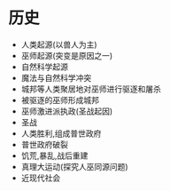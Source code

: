 # 历史

- 人类起源(以兽人为主)
- 巫师起源(突变是原因之一)
- 自然科学起源
- 魔法与自然科学冲突
- 城邦等人类聚居地对巫师进行驱逐和屠杀
- 被驱逐的巫师形成城邦
- 巫师激进派执政(圣战起因)
- 圣战
- 人类胜利,组成普世政府
- 普世政府破裂
- 饥荒,暴乱,战后重建
- 真理大运动(探究人巫同源问题)
- 近现代社会
